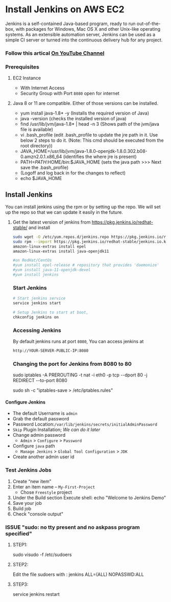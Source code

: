# Install Jenkins on AWS EC2
Jenkins is a self-contained Java-based program, ready to run out-of-the-box, with packages for Windows, Mac OS X and other Unix-like operating systems. As an extensible automation server, Jenkins can be used as a simple CI server or turned into the continuous delivery hub for any project.

### Follow this artical [On YouTube Channel](https://youtu.be/ERR7cqW28FY)

### Prerequisites
1. EC2 Instance 
   - With Internet Access
   - Security Group with Port `8080` open for internet
2. Java 8 or 11 are compatible. Either of those versions can be installed.  

   -  yum install java-1.8* -y     (Installs the required version of Java)
   -  java -version                (checks the installed version of java)
   -  find /usr/lib/jvm/java-1.8* | head -n 3       (Shows path of the jvm/java file is available)
   -  vi .bash_profile       (edit .bash_profile to update the jre path in it. Use below 2 steps to do it. (Note: This cmd should be executed from the root directory))
   -  JAVA_HOME=/usr/lib/jvm/java-1.8.0-openjdk-1.8.0.302.b08-0.amzn2.0.1.x86_64 (identifies the where jre is present)
   -  PATH=$PATH:$HOME/bin:$JAVA_HOME     (sets the java path >>> Next save the .bash_profile)
   -  (Logoff and log back in for the changes to reflect)
   -  echo $JAVA_HOME
   
## Install Jenkins
 You can install jenkins using the rpm or by setting up the repo. We will set up the repo so that we can update it easily in the future.
1. Get the latest version of jenkins from https://pkg.jenkins.io/redhat-stable/ and install
   ```sh
   sudo wget -O /etc/yum.repos.d/jenkins.repo https://pkg.jenkins.io/redhat-stable/jenkins.repo
   sudo rpm --import https://pkg.jenkins.io/redhat-stable/jenkins.io.key
   amazon-linux-extras install epel 
   amazon-linux-extras install java-openjdk11  
   
   #on RedHat/CentOs 
   #yum install epel-release # repository that provides 'daemonize'
   #yum install java-11-openjdk-devel
   #yum install jenkins
   ```

   ### Start Jenkins
   ```sh
   # Start jenkins service
   service jenkins start

   # Setup Jenkins to start at boot,
   chkconfig jenkins on
   ```

   ### Accessing Jenkins
   By default jenkins runs at port `8080`, You can access jenkins at
   ```sh
   http://YOUR-SERVER-PUBLIC-IP:8080
   ```
   
   ### Changing the port for Jenkins from 8080 to 80
   
   sudo iptables -A PREROUTING -t nat -i eth0 -p tcp --dport 80 -j REDIRECT --to-port 8080
   
   
   sudo sh -c "iptables-save > /etc/iptables.rules"

   
  #### Configure Jenkins
- The default Username is `admin`
- Grab the default password 
- Password Location:`/var/lib/jenkins/secrets/initialAdminPassword`
- `Skip` Plugin Installation; _We can do it later_
- Change admin password
   - `Admin` > `Configure` > `Password`
- Configure `java` path
  - `Manage Jenkins` > `Global Tool Configuration` > `JDK`  
- Create another admin user id

### Test Jenkins Jobs
1. Create “new item”
1. Enter an item name – `My-First-Project`
   - Chose `Freestyle` project
1. Under the Build section
	Execute shell: echo "Welcome to Jenkins Demo"
1. Save your job 
1. Build job
1. Check "console output"

### ISSUE "sudo: no tty present and no askpass program specified" 

1. STEP1: 

   sudo visudo -f /etc/sudoers

1. STEP2:

   Edit the file sudoers with : jenkins ALL=(ALL) NOPASSWD:ALL

1. STEP3:

   service jenkins restart
